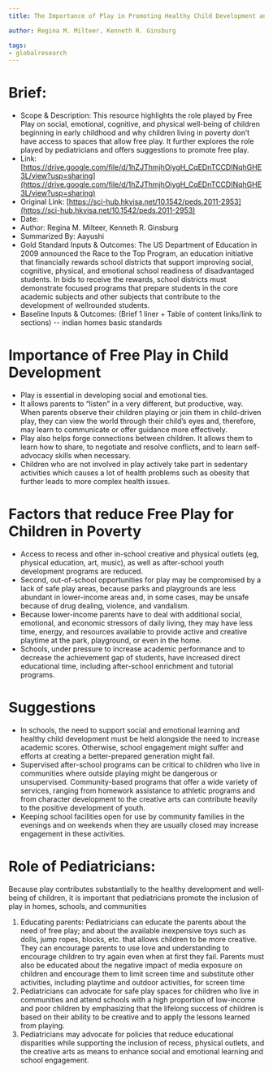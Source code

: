 ```yaml
---
title: The Importance of Play in Promoting Healthy Child Development and Maintaining Strong Parent-Child Bond: Focus on Children in Poverty

author: Regina M. Milteer, Kenneth R. Ginsburg

tags: 
- globalresearch 
---
```



# Brief:

* Scope & Description: This resource highlights the role played by Free Play on social, emotional, cognitive, and physical well-being of children beginning in early childhood and why children living in poverty don’t have access to spaces that allow free play. It further explores the role played by pediatricians and offers suggestions to promote free play.
* Link: [https://drive.google.com/file/d/1hZJThmjhOiygH_CqEDnTCCDINqhGHE3L/view?usp=sharing](https://drive.google.com/file/d/1hZJThmjhOiygH_CqEDnTCCDINqhGHE3L/view?usp=sharing) 
* Original Link: [https://sci-hub.hkvisa.net/10.1542/peds.2011-2953](https://sci-hub.hkvisa.net/10.1542/peds.2011-2953) 
* Date: 
* Author: Regina M. Milteer, Kenneth R. Ginsburg 
* Summarized By: Aayushi
* Gold Standard Inputs & Outcomes: The US Department of Education in 2009 announced the Race to the Top Program, an education initiative that financially rewards school districts that support improving social, cognitive, physical, and emotional school readiness of disadvantaged students. In bids to receive the rewards, school districts must demonstrate focused programs that prepare students in the core academic subjects and other subjects that contribute to the development of wellrounded students. 
* Baseline Inputs & Outcomes:  (Brief 1 liner + Table of content links/link to sections) -- indian homes basic standards


# Importance of Free Play in Child Development
* Play is essential in developing social and emotional ties.
* It allows parents to “listen” in a very different, but productive, way. When parents observe their children playing or join them in child-driven play, they can view the world through their child’s eyes and, therefore, may learn to communicate or offer guidance more effectively.
* Play also helps forge connections between children. It allows them to learn how to share, to negotiate and resolve conflicts, and to learn self-advocacy skills when necessary.
* Children who are not involved in play actively take part in sedentary activities which causes a lot of health problems such as obesity that further leads to more complex health issues.

# Factors that reduce Free Play for Children in Poverty
* Access to recess and other in-school creative and physical outlets (eg, physical education, art, music), as well as after-school youth development programs are reduced. 
* Second, out-of-school opportunities for play may be compromised by a lack of safe play areas, because parks and playgrounds are less abundant in lower-income areas and, in some cases, may be unsafe because of drug dealing, violence, and vandalism. 
* Because lower-income parents have to deal with additional social, emotional, and economic stressors of daily living, they may have less time, energy, and resources available to provide active and creative playtime at the park, playground, or even in the home.
* Schools, under pressure to increase academic performance and to decrease the achievement gap of students, have increased direct educational time, including after-school enrichment and tutorial programs.

# Suggestions
* In schools, the need to support social and emotional learning and healthy child development must be held alongside the need to increase academic scores. Otherwise, school engagement might suffer and efforts at creating a better-prepared generation might fail.
* Supervised after-school programs can be critical to children who live in communities where outside playing might be dangerous or unsupervised. Community-based programs that offer a wide variety of services, ranging from homework assistance to athletic programs and from character development to the creative arts can contribute heavily to the positive development of youth.
* Keeping school facilities open for use by community families in the evenings and on weekends when they are usually closed may increase engagement in these activities.

# Role of Pediatricians:
Because play contributes substantially to the healthy development and well-being of children, it is important that pediatricians promote the inclusion of play in homes, schools, and communities

1. Educating parents: Pediatricians can educate the parents about the need of free play; and about the available inexpensive toys such as dolls, jump ropes, blocks, etc. that allows children to be more creative. They can encourage parents to use love and understanding to encourage children to try again even when at first they fail. Parents must also be educated about the negative impact of media exposure on children and encourage them to limit screen time and substitute other activities, including playtime and outdoor activities, for screen time
2. Pediatricians can advocate for safe play spaces for children who live in communities and attend schools with a high proportion of low-income and poor children by emphasizing that the lifelong success of children is based on their ability to be creative and to apply the lessons learned from playing.
3. Pediatricians may advocate for policies that reduce educational disparities while supporting the inclusion of recess, physical outlets, and the creative arts as means to enhance social and emotional learning and school engagement.

